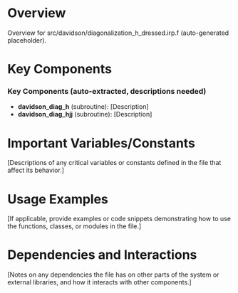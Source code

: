 # Overview

Overview for src/davidson/diagonalization_h_dressed.irp.f (auto-generated placeholder).

# Key Components

### Key Components (auto-extracted, descriptions needed)
- **davidson_diag_h** (subroutine): [Description]
- **davidson_diag_hjj** (subroutine): [Description]

# Important Variables/Constants

[Descriptions of any critical variables or constants defined in the file that affect its behavior.]

# Usage Examples

[If applicable, provide examples or code snippets demonstrating how to use the functions, classes, or modules in the file.]

# Dependencies and Interactions

[Notes on any dependencies the file has on other parts of the system or external libraries, and how it interacts with other components.]
